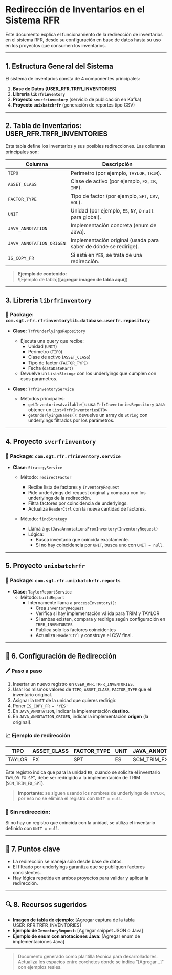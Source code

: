 # Redirección de Inventarios en el Sistema RFR

Este documento explica el funcionamiento de la redirección de inventarios en el sistema RFR, desde su configuración en base de datos hasta su uso en los proyectos que consumen los inventarios.

---

## 1. Estructura General del Sistema

El sistema de inventarios consta de 4 componentes principales:

1. **Base de Datos (USER_RFR.TRFR_INVENTORIES)**
2. **Librería `librfrinventory`**
3. **Proyecto `svcrfrinventory`** (servicio de publicación en Kafka)
4. **Proyecto `unixbatchrfr`** (generación de reportes tipo CSV)

---

## 2. Tabla de Inventarios: USER_RFR.TRFR_INVENTORIES

Esta tabla define los inventarios y sus posibles redirecciones. Las columnas principales son:

| Columna                 | Descripción                                                                 |
|-------------------------|------------------------------------------------------------------------------|
| `TIPO`                  | Perímetro (por ejemplo, `TAYLOR`, `TRIM`).                                   |
| `ASSET_CLASS`           | Clase de activo (por ejemplo, `FX`, `IR`, `INF`).                             |
| `FACTOR_TYPE`           | Tipo de factor (por ejemplo, `SPT`, `CRV`, `VOL`).                           |
| `UNIT`                  | Unidad (por ejemplo, `ES`, `NY`, o `null` para global).                      |
| `JAVA_ANNOTATION`       | Implementación concreta (enum de Java).                                      |
| `JAVA_ANNOTATION_ORIGEN`| Implementación original (usada para saber de dónde se redirige).              |
| `IS_COPY_FR`            | Si está en `YES`, se trata de una redirección.                               |

> **Ejemplo de contenido:**  
> ![Ejemplo de tabla](**[agregar imagen de tabla aquí]**)

---

## 3. Librería `librfrinventory`

### 📂 Package: `com.sgt.rfr.rfrinventorylib.database.userfr.repository`

- **Clase:** `TrfrUnderlyingsRepository`  
  - Ejecuta una query que recibe:
    - Unidad (`UNIT`)
    - Perímetro (`TIPO`)
    - Clase de activo (`ASSET_CLASS`)
    - Tipo de factor (`FACTOR_TYPE`)
    - Fecha (`dataDatePart`)
  - Devuelve un `List<String>` con los underlyings que cumplen con esos parámetros.

- **Clase:** `TrfrInventoryService`
  - Métodos principales:
    - `getInventoriesAvailable()`: usa `TrfrInventoriesRepository` para obtener un `List<TrfrInventoriesDTO>`
    - `getUnderlyingsNames()`: devuelve un array de `String` con underlyings filtrados por los parámetros.

---

## 4. Proyecto `svcrfrinventory`

### 📂 Package: `com.sgt.rfr.rfrinventory.service`

- **Clase:** `StrategyService`
  - Método: `redirectFactor`
    - Recibe lista de factores y `InventoryRequest`
    - Pide underlyings del request original y compara con los underlyings de la redirección.
    - Filtra factores por coincidencia de underlyings.
    - Actualiza `HeaderCtrl` con la nueva cantidad de factores.

  - Método: `findStrategy`
    - Llama a `getJavaAnnotationsFromInventory(InventoryRequest)`
    - Lógica:
      - Busca inventario que coincida exactamente.
      - Si no hay coincidencia por `UNIT`, busca uno con `UNIT = null`.

---

## 5. Proyecto `unixbatchrfr`

### 📂 Package: `com.sgt.rfr.unixbatchrfr.reports`

- **Clase:** `TaylorReportService`
  - Método: `buildReport`
    - Internamente llama a `processInventory()`:
      - Crea `InventoryRequest`
      - Verifica si hay implementación válida para TRIM y TAYLOR
      - Si ambas existen, compara y redirige según configuración en `TRFR_INVENTORIES`
      - Publica solo los factores coincidentes
      - Actualiza `HeaderCtrl` y construye el CSV final.

---

## 🔧 6. Configuración de Redirección

### 🖊️ Paso a paso

1. Insertar un nuevo registro en `USER_RFR.TRFR_INVENTORIES`.
2. Usar los mismos valores de `TIPO`, `ASSET_CLASS`, `FACTOR_TYPE` que el inventario original.
3. Asignar la `UNIT` de la unidad que quieres redirigir.
4. Poner `IS_COPY_FR = 'YES'`
5. En `JAVA_ANNOTATION`, indicar la implementación **destino**.
6. En `JAVA_ANNOTATION_ORIGEN`, indicar la implementación **origen** (la original).

### 📈 Ejemplo de redirección

| TIPO   | ASSET_CLASS | FACTOR_TYPE | UNIT | JAVA_ANNOTATION     | JAVA_ANNOTATION_ORIGEN | IS_COPY_FR |
|--------|-------------|-------------|------|----------------------|-------------------------|------------|
| TAYLOR | FX          | SPT         | ES   | SCM_TRIM_FX_SPT      | SCM_TAYLOR_FX_SPT       | YES        |

Este registro indica que para la unidad `ES`, cuando se solicite el inventario `TAYLOR FX SPT`, debe ser redirigido a la implementación de TRIM (`SCM_TRIM_FX_SPT`).

> **Importante:** se siguen usando los nombres de underlyings de `TAYLOR`, por eso no se elimina el registro con `UNIT = null`.

### 🚫 Sin redirección:
Si no hay un registro que coincida con la unidad, se utiliza el inventario definido con `UNIT = null`.

---

## 📜 7. Puntos clave

- La redirección se maneja sólo desde base de datos.
- El filtrado por underlyings garantiza que se publiquen factores consistentes.
- Hay lógica repetida en ambos proyectos para validar y aplicar la redirección.

---

## 🔍 8. Recursos sugeridos

- **Imagen de tabla de ejemplo**: [Agregar captura de la tabla USER_RFR.TRFR_INVENTORIES]
- **Ejemplo de `InventoryRequest`**: [Agregar snippet JSON o Java]
- **Ejemplo de enum con anotaciones Java**: [Agregar enum de implementaciones Java]

---

> Documento generado como plantilla técnica para desarrolladores. Actualiza los espacios entre corchetes donde se indica "[Agregar...]" con ejemplos reales.


